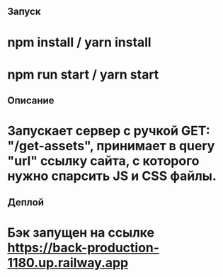 ## Запуск 
# npm install / yarn install
# npm run start / yarn start

## Описание
# Запускает сервер с ручкой GET: "/get-assets", принимает в query "url" ссылку сайта, с которого нужно спарсить JS и CSS файлы.

## Деплой
# Бэк запущен на ссылке https://back-production-1180.up.railway.app

